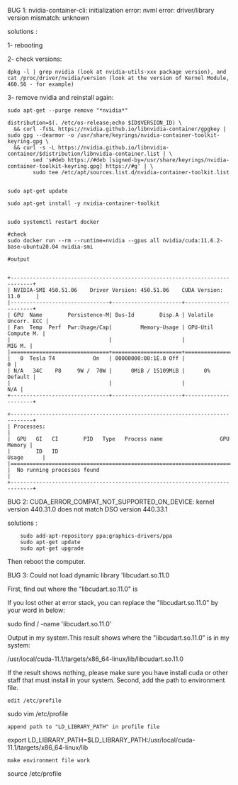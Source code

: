 BUG 1: nvidia-container-cli: initialization error: nvml error: driver/library version mismatch: unknown

solutions :

1- rebooting

2- check versions: 

    dpkg -l | grep nvidia (look at nvidia-utils-xxx package version), and
    cat /proc/driver/nvidia/version (look at the version of Kernel Module, 460.56 - for example)

3- remove nvidia and reinstall again:

    sudo apt-get --purge remove "*nvidia*"
    
    distribution=$(. /etc/os-release;echo $ID$VERSION_ID) \
      && curl -fsSL https://nvidia.github.io/libnvidia-container/gpgkey | sudo gpg --dearmor -o /usr/share/keyrings/nvidia-container-toolkit-keyring.gpg \
      && curl -s -L https://nvidia.github.io/libnvidia-container/$distribution/libnvidia-container.list | \
            sed 's#deb https://#deb [signed-by=/usr/share/keyrings/nvidia-container-toolkit-keyring.gpg] https://#g' | \
            sudo tee /etc/apt/sources.list.d/nvidia-container-toolkit.list
            
            
    sudo apt-get update
    
    sudo apt-get install -y nvidia-container-toolkit
    
    
    sudo systemctl restart docker
    
    #check
    sudo docker run --rm --runtime=nvidia --gpus all nvidia/cuda:11.6.2-base-ubuntu20.04 nvidia-smi
    
    #output
    
    
    +-----------------------------------------------------------------------------+
    | NVIDIA-SMI 450.51.06    Driver Version: 450.51.06    CUDA Version: 11.0     |
    |-------------------------------+----------------------+----------------------+
    | GPU  Name        Persistence-M| Bus-Id        Disp.A | Volatile Uncorr. ECC |
    | Fan  Temp  Perf  Pwr:Usage/Cap|         Memory-Usage | GPU-Util  Compute M. |
    |                               |                      |               MIG M. |
    |===============================+======================+======================|
    |   0  Tesla T4            On   | 00000000:00:1E.0 Off |                    0 |
    | N/A   34C    P8     9W /  70W |      0MiB / 15109MiB |      0%      Default |
    |                               |                      |                  N/A |
    +-------------------------------+----------------------+----------------------+

    +-----------------------------------------------------------------------------+
    | Processes:                                                                  |
    |  GPU   GI   CI        PID   Type   Process name                  GPU Memory |
    |        ID   ID                                                   Usage      |
    |=============================================================================|
    |  No running processes found                                                 |
    +-----------------------------------------------------------------------------+


BUG 2: CUDA_ERROR_COMPAT_NOT_SUPPORTED_ON_DEVICE: kernel version 440.31.0 does not match DSO version 440.33.1 

solutions :

        sudo add-apt-repository ppa:graphics-drivers/ppa
        sudo apt-get update
        sudo apt-get upgrade
        
Then reboot the computer.


BUG 3: Could not load dynamic library 'libcudart.so.11.0

First, find out where the "libcudart.so.11.0" is

If you lost other at error stack, you can replace the "libcudart.so.11.0" by your word in below:

sudo find / -name 'libcudart.so.11.0'

Output in my system.This result shows where the "libcudart.so.11.0" is in my system:

/usr/local/cuda-11.1/targets/x86_64-linux/lib/libcudart.so.11.0

If the result shows nothing, please make sure you have install cuda or other staff that must install in your system.
Second, add the path to environment file.

    edit /etc/profile

sudo vim /etc/profile

    append path to "LD_LIBRARY_PATH" in profile file

export LD_LIBRARY_PATH=$LD_LIBRARY_PATH:/usr/local/cuda-11.1/targets/x86_64-linux/lib

    make environment file work

source /etc/profile

